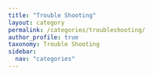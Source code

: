```yaml
---
title: "Trouble Shooting"
layout: category
permalink: /categories/troubleshooting/
author_profile: true
taxonomy: Trouble Shooting
sidebar:
  nav: "categories"
---
```

